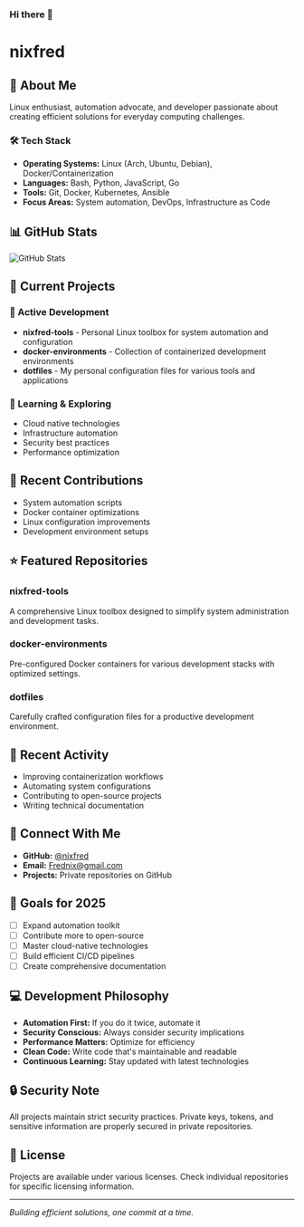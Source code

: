 ### Hi there 👋

# nixfred

## 🚀 About Me
Linux enthusiast, automation advocate, and developer passionate about creating efficient solutions for everyday computing challenges.

### 🛠️ Tech Stack
- **Operating Systems:** Linux (Arch, Ubuntu, Debian), Docker/Containerization
- **Languages:** Bash, Python, JavaScript, Go
- **Tools:** Git, Docker, Kubernetes, Ansible
- **Focus Areas:** System automation, DevOps, Infrastructure as Code

## 📊 GitHub Stats

![GitHub Stats](https://github-readme-stats.vercel.app/api?username=nixfred&show_icons=true&theme=dark)

## 👷 Current Projects

### 🔧 Active Development
- **nixfred-tools** - Personal Linux toolbox for system automation and configuration
- **docker-environments** - Collection of containerized development environments
- **dotfiles** - My personal configuration files for various tools and applications

### 🌱 Learning & Exploring
- Cloud native technologies
- Infrastructure automation
- Security best practices
- Performance optimization

## 🔨 Recent Contributions
- System automation scripts
- Docker container optimizations
- Linux configuration improvements
- Development environment setups

## ⭐ Featured Repositories

### nixfred-tools
A comprehensive Linux toolbox designed to simplify system administration and development tasks.

### docker-environments
Pre-configured Docker containers for various development stacks with optimized settings.

### dotfiles
Carefully crafted configuration files for a productive development environment.

## 📰 Recent Activity
- Improving containerization workflows
- Automating system configurations
- Contributing to open-source projects
- Writing technical documentation

## 🔗 Connect With Me

- **GitHub:** [@nixfred](https://github.com/nixfred)
- **Email:** Frednix@gmail.com
- **Projects:** Private repositories on GitHub

## 🎯 Goals for 2025
- [ ] Expand automation toolkit
- [ ] Contribute more to open-source
- [ ] Master cloud-native technologies
- [ ] Build efficient CI/CD pipelines
- [ ] Create comprehensive documentation

## 💻 Development Philosophy
- **Automation First:** If you do it twice, automate it
- **Security Conscious:** Always consider security implications
- **Performance Matters:** Optimize for efficiency
- **Clean Code:** Write code that's maintainable and readable
- **Continuous Learning:** Stay updated with latest technologies

## 🔒 Security Note
All projects maintain strict security practices. Private keys, tokens, and sensitive information are properly secured in private repositories.

## 📝 License
Projects are available under various licenses. Check individual repositories for specific licensing information.

---

*Building efficient solutions, one commit at a time.*
